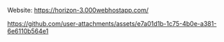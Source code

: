 Website: https://horizon-3.000webhostapp.com/


https://github.com/user-attachments/assets/e7a01d1b-1c75-4b0e-a381-6e6110b564e1


